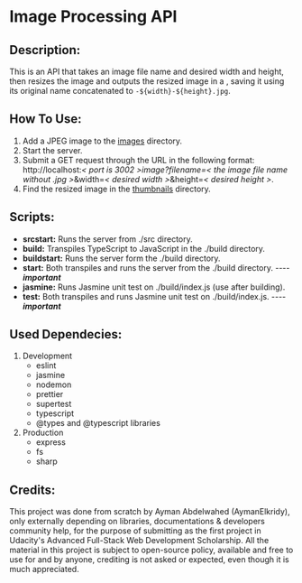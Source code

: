 # Image Processing API

## Description:
This is an API that takes an image file name and desired width and height, then resizes the image and outputs the resized image in a , saving it using its original name concatenated to `-${width}-${height}.jpg`.

## How To Use:
1. Add a JPEG image to the [images](assets/images/) directory.
2. Start the server.
3. Submit a GET request through the URL in the following format:<br>
   http://localhost:*< port is 3002 >*image?filename=*< the image file name without .jpg >*&width=*< desired width >*&height=*< desired height >*.
4. Find the resized image in the [thumbnails](assets/thumbnails/) directory.

## Scripts:
- **srcstart:** Runs the server from ./src directory.
- **build:** Transpiles TypeScript to JavaScript in the ./build directory.
- **buildstart:** Runs the server form the ./build directory.
- **start:** Both transpiles and runs the server from the ./build directory. ---- ***important***
- **jasmine:** Runs Jasmine unit test on ./build/index.js (use after building).
- **test:** Both transpiles and runs Jasmine unit test on ./build/index.js. ---- ***important***

## Used Dependecies:
1. Development
   - eslint
   - jasmine
   - nodemon
   - prettier
   - supertest
   - typescript
   - @types and @typescript libraries
2. Production
   - express
   - fs
   - sharp

## Credits:
This project was done from scratch by Ayman Abdelwahed (AymanElkridy), only externally depending on libraries, documentations & developers community help, for the purpose of submitting as the first project in Udacity's Advanced Full-Stack Web Development Scholarship.
All the material in this project is subject to open-source policy, available and free to use for and by anyone, crediting is not asked or expected, even though it is much appreciated.
